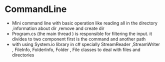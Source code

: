 # CommandLine
- Mini command line with basic operation like reading all in the directory ,information about dir ,remove and create dir
- Program.cs (the main thread ) is responsible for filtering the input. it divides to two component first is the command and another path 
- with using System.io library in c# specially StreamReader ,StreamWriter , FileInfo, FolderInfo, Folder , File classes to deal with files and directories
  

